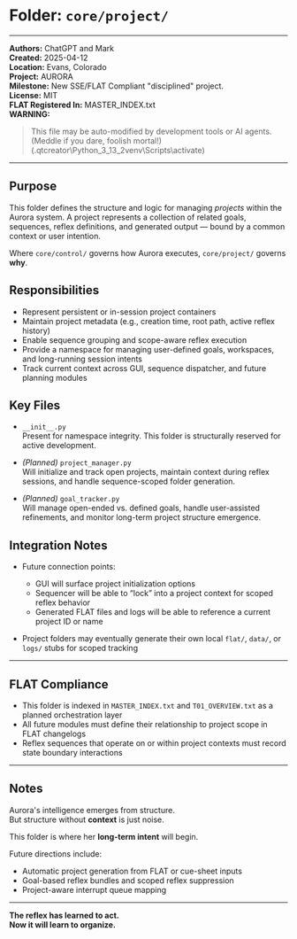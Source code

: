 # Folder: `core/project/`

---

**Authors:** ChatGPT and Mark  
**Created:** 2025-04-12  
**Location:** Evans, Colorado  
**Project:** AURORA  
**Milestone:** New SSE/FLAT Compliant "disciplined" project.  
**License:** MIT  
**FLAT Registered In:** MASTER_INDEX.txt  
**WARNING:**  
> This file may be auto-modified by development tools or AI agents.  
> (Meddle if you dare, foolish mortal!)  
> (.qtcreator\Python_3_13_2venv\Scripts\activate)

---

## Purpose

This folder defines the structure and logic for managing *projects* within the Aurora system. A project represents a collection of related goals, sequences, reflex definitions, and generated output — bound by a common context or user intention.

Where `core/control/` governs how Aurora executes, `core/project/` governs **why**.

## Responsibilities

- Represent persistent or in-session project containers
- Maintain project metadata (e.g., creation time, root path, active reflex history)
- Enable sequence grouping and scope-aware reflex execution
- Provide a namespace for managing user-defined goals, workspaces, and long-running session intents
- Track current context across GUI, sequence dispatcher, and future planning modules

## Key Files

- `__init__.py`  
  Present for namespace integrity. This folder is structurally reserved for active development.

- *(Planned)* `project_manager.py`  
  Will initialize and track open projects, maintain context during reflex sessions, and handle sequence-scoped folder generation.

- *(Planned)* `goal_tracker.py`  
  Will manage open-ended vs. defined goals, handle user-assisted refinements, and monitor long-term project structure emergence.

## Integration Notes

- Future connection points:
  - GUI will surface project initialization options
  - Sequencer will be able to “lock” into a project context for scoped reflex behavior
  - Generated FLAT files and logs will be able to reference a current project ID or name

- Project folders may eventually generate their own local `flat/`, `data/`, or `logs/` stubs for scoped tracking

---

## FLAT Compliance

- This folder is indexed in `MASTER_INDEX.txt` and `T01_OVERVIEW.txt` as a planned orchestration layer
- All future modules must define their relationship to project scope in FLAT changelogs
- Reflex sequences that operate on or within project contexts must record state boundary interactions

---

## Notes

Aurora's intelligence emerges from structure.  
But structure without **context** is just noise.

This folder is where her **long-term intent** will begin.

Future directions include:

- Automatic project generation from FLAT or cue-sheet inputs
- Goal-based reflex bundles and scoped reflex suppression
- Project-aware interrupt queue mapping

---

**The reflex has learned to act.  
Now it will learn to organize.**
